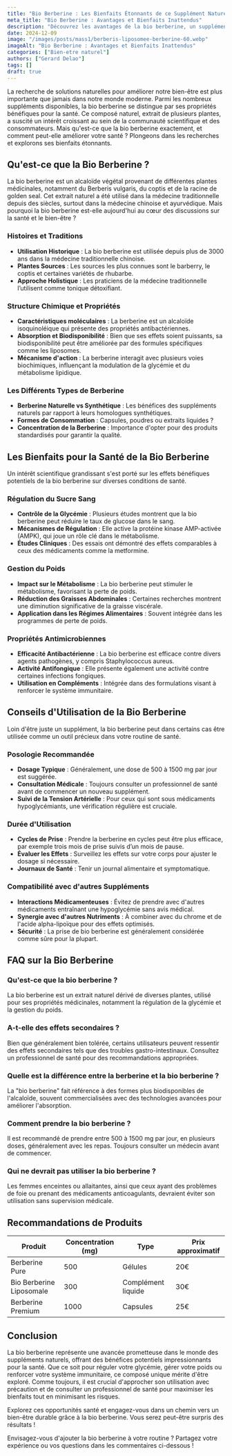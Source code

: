 ```yaml
---
title: "Bio Berberine : Les Bienfaits Étonnants de ce Supplément Naturel"
meta_title: "Bio Berberine : Avantages et Bienfaits Inattendus"
description: "Découvrez les avantages de la bio berberine, un supplément naturel aux propriétés exceptionnelles pour votre santé."
date: 2024-12-09
image: "/images/posts/mass1/berberis-liposomee-berberine-60.webp"
imageAlt: "Bio Berberine : Avantages et Bienfaits Inattendus"
categories: ["Bien-etre naturel"]
authors: ["Gerard Delao"]
tags: []
draft: true
---
```


La recherche de solutions naturelles pour améliorer notre bien-être est plus importante que jamais dans notre monde moderne. Parmi les nombreux suppléments disponibles, la bio berberine se distingue par ses propriétés bénéfiques pour la santé. Ce composé naturel, extrait de plusieurs plantes, a suscité un intérêt croissant au sein de la communauté scientifique et des consommateurs. Mais qu'est-ce que la bio berberine exactement, et comment peut-elle améliorer votre santé ? Plongeons dans les recherches et explorons ses bienfaits étonnants.

## Qu'est-ce que la Bio Berberine ?

La bio berberine est un alcaloïde végétal provenant de différentes plantes médicinales, notamment du Berberis vulgaris, du coptis et de la racine de golden seal. Cet extrait naturel a été utilisé dans la médecine traditionnelle depuis des siècles, surtout dans la médecine chinoise et ayurvédique. Mais pourquoi la bio berberine est-elle aujourd'hui au cœur des discussions sur la santé et le bien-être ?

### Histoires et Traditions
- **Utilisation Historique** : La bio berberine est utilisée depuis plus de 3000 ans dans la médecine traditionnelle chinoise.
- **Plantes Sources** : Les sources les plus connues sont le barberry, le coptis et certaines variétés de rhubarbe.
- **Approche Holistique** : Les praticiens de la médecine traditionnelle l’utilisent comme tonique détoxifiant.

### Structure Chimique et Propriétés
- **Caractéristiques moléculaires** : La berberine est un alcaloïde isoquinoléique qui présente des propriétés antibactériennes.
- **Absorption et Biodisponibilité** : Bien que ses effets soient puissants, sa biodisponibilité peut être améliorée par des formules spécifiques comme les liposomes.
- **Mécanisme d'action** : La berberine interagit avec plusieurs voies biochimiques, influençant la modulation de la glycémie et du métabolisme lipidique.

### Les Différents Types de Berberine
- **Berberine Naturelle vs Synthétique** : Les bénéfices des suppléments naturels par rapport à leurs homologues synthétiques.
- **Formes de Consommation** : Capsules, poudres ou extraits liquides ?
- **Concentration de la Berberine** : Importance d'opter pour des produits standardisés pour garantir la qualité.

## Les Bienfaits pour la Santé de la Bio Berberine

Un intérêt scientifique grandissant s'est porté sur les effets bénéfiques potentiels de la bio berberine sur diverses conditions de santé. 

### Régulation du Sucre Sang
- **Contrôle de la Glycémie** : Plusieurs études montrent que la bio berberine peut réduire le taux de glucose dans le sang.
- **Mécanismes de Régulation** : Elle active la protéine kinase AMP-activée (AMPK), qui joue un rôle clé dans le métabolisme.
- **Études Cliniques** : Des essais ont démontré des effets comparables à ceux des médicaments comme la metformine.

### Gestion du Poids
- **Impact sur le Métabolisme** : La bio berberine peut stimuler le métabolisme, favorisant la perte de poids.
- **Réduction des Graisses Abdominales** : Certaines recherches montrent une diminution significative de la graisse viscérale.
- **Application dans les Régimes Alimentaires** : Souvent intégrée dans les programmes de perte de poids.

### Propriétés Antimicrobiennes
- **Efficacité Antibactérienne** : La bio berberine est efficace contre divers agents pathogènes, y compris Staphylococcus aureus.
- **Activité Antifongique** : Elle présente également une activité contre certaines infections fongiques.
- **Utilisation en Compléments** : Intégrée dans des formulations visant à renforcer le système immunitaire.

## Conseils d'Utilisation de la Bio Berberine

Loin d'être juste un supplément, la bio berberine peut dans certains cas être utilisée comme un outil précieux dans votre routine de santé. 

### Posologie Recommandée
- **Dosage Typique** : Généralement, une dose de 500 à 1500 mg par jour est suggérée.
- **Consultation Médicale** : Toujours consulter un professionnel de santé avant de commencer un nouveau supplément.
- **Suivi de la Tension Artérielle** : Pour ceux qui sont sous médicaments hypoglycémiants, une vérification régulière est cruciale.

### Durée d'Utilisation
- **Cycles de Prise** : Prendre la berberine en cycles peut être plus efficace, par exemple trois mois de prise suivis d’un mois de pause.
- **Évaluer les Effets** : Surveillez les effets sur votre corps pour ajuster le dosage si nécessaire.
- **Journaux de Santé** : Tenir un journal alimentaire et symptomatique.

### Compatibilité avec d'autres Suppléments
- **Interactions Médicamenteuses** : Évitez de prendre avec d'autres médicaments entraînant une hypoglycémie sans avis médical.
- **Synergie avec d'autres Nutriments** : À combiner avec du chrome et de l'acide alpha-lipoïque pour des effets optimisés.
- **Sécurité** : La prise de bio berberine est généralement considérée comme sûre pour la plupart.

## FAQ sur la Bio Berberine

### Qu'est-ce que la bio berberine ?
La bio berberine est un extrait naturel dérivé de diverses plantes, utilisé pour ses propriétés médicinales, notamment la régulation de la glycémie et la gestion du poids.

### A-t-elle des effets secondaires ?
Bien que généralement bien tolérée, certains utilisateurs peuvent ressentir des effets secondaires tels que des troubles gastro-intestinaux. Consultez un professionnel de santé pour des recommandations appropriées.

### Quelle est la différence entre la berberine et la bio berberine ?
La "bio berberine" fait référence à des formes plus biodisponibles de l'alcaloïde, souvent commercialisées avec des technologies avancées pour améliorer l'absorption.

### Comment prendre la bio berberine ?
Il est recommandé de prendre entre 500 à 1500 mg par jour, en plusieurs doses, généralement avec les repas. Toujours consulter un médecin avant de commencer.

### Qui ne devrait pas utiliser la bio berberine ?
Les femmes enceintes ou allaitantes, ainsi que ceux ayant des problèmes de foie ou prenant des médicaments anticoagulants, devraient éviter son utilisation sans supervision médicale.

## Recommandations de Produits

| Produit                | Concentration (mg) | Type                  | Prix approximatif |
|-----------------------|--------------------|----------------------|--------------------|
| Berberine Pure        | 500                | Gélules              | 20€                |
| Bio Berberine Liposomale | 300             | Complément liquide    | 30€                |
| Berberine Premium     | 1000               | Capsules              | 25€                |

## Conclusion

La bio berberine représente une avancée prometteuse dans le monde des suppléments naturels, offrant des bénéfices potentiels impressionnants pour la santé. Que ce soit pour réguler votre glycémie, gérer votre poids ou renforcer votre système immunitaire, ce composé unique mérite d'être exploré. Comme toujours, il est crucial d'approcher son utilisation avec précaution et de consulter un professionnel de santé pour maximiser les bienfaits tout en minimisant les risques. 

Explorez ces opportunités santé et engagez-vous dans un chemin vers un bien-être durable grâce à la bio berberine. Vous serez peut-être surpris des résultats !

Envisagez-vous d'ajouter la bio berberine à votre routine ? Partagez votre expérience ou vos questions dans les commentaires ci-dessous !


